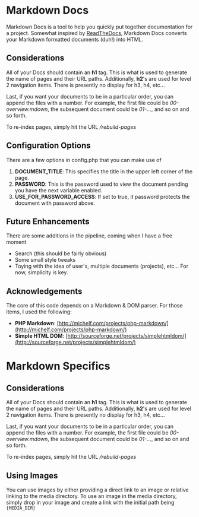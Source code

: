 # Markdown Docs

Markdown Docs is a tool to help you quickly put together documentation for a project. Somewhat inspired by [ReadTheDocs](http://readthedocs.org), Markdown Docs converts your Markdown formatted documents (duh!) into HTML. 

## Considerations

All of your Docs should contain an **h1** tag. This is what is used to generate the name of pages and their URL paths. Additionally, **h2**'s are used for level 2 navigation items. There is presently no display for h3, h4, etc...

Last, if you want your documents to be in a particular order, you can append the files with a number. For example, the first file could be *00-overview.mdown*, the subsequent document could be *01-...*, and so on and so forth.

To re-index pages, simply hit the URL */rebuild-pages*

## Configuration Options

There are a few options in config.php that you can make use of

1. **DOCUMENT_TITLE**: This specifies the title in the upper left corner of the page.
2. **PASSWORD**: This is the password used to view the document pending you have the next variable enabled.
3. **USE&#95;FOR&#95;PASSWORD_ACCESS**: If set to true, it password protects the document with password above.

## Future Enhancements

There are some additions in the pipeline, coming when I have a free moment

 - Search (this should be fairly obvious)
 - Some small style tweaks
 - Toying with the idea of user's, multiple documents (projects), etc... For now, simplicity is key. 

## Acknowledgements

The core of this code depends on a Markdown & DOM parser. For those items, I used the following:

 - **PHP Markdown**: [http://michelf.com/projects/php-markdown/](http://michelf.com/projects/php-markdown/)
 - **Simple HTML DOM**: [http://sourceforge.net/projects/simplehtmldom/](http://sourceforge.net/projects/simplehtmldom/)

# Markdown Specifics

## Considerations

All of your Docs should contain an **h1** tag. This is what is used to generate the name of pages and their URL paths. Additionally, **h2**'s are used for level 2 navigation items. There is presently no display for h3, h4, etc...

Last, if you want your documents to be in a particular order, you can append the files with a number. For example, the first file could be *00-overview.mdown*, the subsequent document could be *01-...*, and so on and so forth.

To re-index pages, simply hit the URL */rebuild-pages*

## Using Images

You can use images by either providing a direct link to an image or relative linking to the media directory. To use an image in the media directory, simply drop in your image and create a link with the initial path being `{MEDIA_DIR}`
